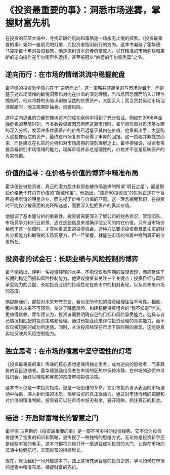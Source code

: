 # 《投资最重要的事》：洞悉市场迷雾，掌握财富先机

在投资的茫茫大海中，寻找正确的航向和策略是一场永无止境的探索。《投资最重要的事》宛如一座明亮的灯塔，为投资者指明前行的方向。这本书凝聚了霍华德·马克斯数十年的投资智慧，他是橡树资本的传奇掌舵人，以其精准的市场洞察和果断的逆向操作在华尔街声名远扬，甚至被冠以“凶猛的华尔街秃鹫”之名。

## 逆向而行：在市场的情绪洪流中稳握舵盘

霍华德的投资哲学核心在于“逆势而上”，这一策略并非简单的与市场对着干，而是基于对市场情绪的敏锐洞察和对内在价值的深刻理解。当市场因恐慌而陷入非理性抛售时，他以冷静的头脑识别被低估的优质资产，大胆买入；而当贪婪驱动市场泡沫膨胀时，他又能果断抽身，规避风险。

这种逆向思维的力量在橡树资本的成功案例中得到了充分验证。例如在2008年金融危机的至暗时刻，当多数投资者因恐惧而逃离市场时，霍华德凭借对市场基本面的深入分析，发现许多优质资产的价格已远低于其内在价值。他果断出手，大量购入这些被低估的资产，最终在市场复苏中获得了丰厚的回报。这一策略并非凭空而来，而是建立在扎实的分析和对市场周期的深刻理解之上。霍华德强调，投资者需要具备辨别市场情绪的能力，理解市场并非总是理性的，价格并不总是反映资产的真实价值。

## 价值的追寻：在价格与价值的博弈中精准布局

霍华德告诫投资者，真正的潜力股并非那些被市场追捧的所谓“明日之星”，而是那些价格低于其内在价值的“隐藏珍宝”。他指出，“漂亮50投资法”的失败正是在于盲目追捧所谓的明星企业，而忽视了价格与价值的匹配。这一理念提醒我们，在投资时不能仅仅被表面的光环所迷惑，而要深入挖掘资产的真实价值。

他强调了基本面分析的重要性。投资者需要深入了解公司的财务状况、管理团队、市场竞争力和行业前景，通过这些信息来准确评估公司的内在价值。只有当市场价格低于这一价值时，才意味着真正的投资机会。这种方法要求投资者具备扎实的财务分析能力和敏锐的市场洞察力，但一旦掌握，就能在市场的喧嚣中找到真正的价值所在。

## 投资者的试金石：长期业绩与风险控制的博弈

霍华德指出，评判一名投资经理的水平，不能仅仅看短期的璀璨表现，而应聚焦于长期的稳定回报和风险控制能力。他建议投资者关注三个关键点：投资目标与风险承受能力的匹配、长期投资业绩的持续性和在熊市中的相对表现，以及对未来市场的态度。

他提醒我们，那些对未来夸夸其谈、看似无所不知的投资经理往往不可靠。相反，那些承认未来不可预测，专注于降低风险、构建稳健投资组合的“我不知道”学派，更值得信赖。霍华德认为，投资者需要明确自己的目标和风险承受能力，选择与自己情况相匹配的投资策略和经理。通过长期业绩来评估投资经理的真实能力，而不仅仅被短期的成功所迷惑。同时，关注投资经理在市场下跌时期的表现，这能更真实地反映其风险控制能力。

## 独立思考：在市场的喧嚣中坚守理性的灯塔

《投资最重要的事》传递的核心思想是保持独立思考，成为逆向的思考者，而非趋势的盲目追随者。霍华德鼓励投资者在市场的狂热中保持冷静，在市场的恐慌中寻找机会，始终以理性和客观的态度审视投资决策。

这本书不仅是一本投资指南，更是一场思维的革命。它引导投资者从表面的市场波动中抽离，深入到价值的本质，理解投资的真正驱动力。通过对市场情绪的把握和对价值的精准判断，投资者可以在市场中游刃有余，避开陷阱，抓住真正的机会。

## 结语：开启财富增长的智慧之门

霍华德·马克斯的《投资最重要的事》是一部不可多得的投资经典。它不仅为投资者提供了宝贵的知识和策略，更传授了一种独特的思维方式。无论你是投资新手还是经验丰富的老手，这本书都将为你打开一扇通往成功投资的大门，让你在市场的波涛中稳健航行，实现财富的持续增长。

现在，就让我们一同开启这本书，踏上这场充满智慧的投资之旅，学习如何在市场的迷雾中精准布局，捕捉财富的先机。